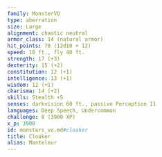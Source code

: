 ```yaml
---
family: MonsterVO
type: aberration
size: Large
alignment: chaotic neutral
armor_class: 14 (natural armor)
hit_points: 78 (12d10 + 12)
speed: 10 ft., fly 40 ft.
strength: 17 (+3)
dexterity: 15 (+2)
constitution: 12 (+1)
intelligence: 13 (+1)
wisdom: 12 (+1)
charisma: 14 (+2)
skills: Stealth +5
senses: darkvision 60 ft., passive Perception 11
languages: Deep Speech, Undercommon
challenge: 8 (3900 XP)
x_p: 3900
id: monsters_vo.md#cloaker
title: Cloaker
alias: Manteleur
---
```


